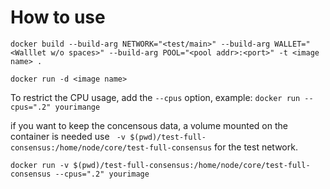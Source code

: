 # How to use

```
docker build --build-arg NETWORK="<test/main>" --build-arg WALLET="<Walllet w/o spaces>" --build-arg POOL="<pool addr>:<port>" -t <image name> .
```
```
docker run -d <image name>
```

To restrict the CPU usage, add the `--cpus` option, example: `docker run --cpus=".2" yourimange`

if you want to keep the concensous data, a volume mounted on the container is needed use ` -v $(pwd)/test-full-consensus:/home/node/core/test-full-consensus` for the test network.
 
```
docker run -v $(pwd)/test-full-consensus:/home/node/core/test-full-consensus --cpus=".2" yourimage
```
